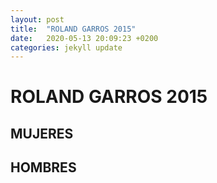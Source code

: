 ```yaml
---
layout: post
title:  "ROLAND GARROS 2015"
date:   2020-05-13 20:09:23 +0200
categories: jekyll update
---
```


# ROLAND GARROS 2015

##  MUJERES

## HOMBRES
